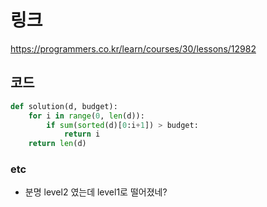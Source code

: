 # 링크
https://programmers.co.kr/learn/courses/30/lessons/12982

## 코드
```python
def solution(d, budget):
    for i in range(0, len(d)):
        if sum(sorted(d)[0:i+1]) > budget:
            return i
    return len(d)
```

### etc
+ 분명 level2 였는데 level1로 떨어졌네?
